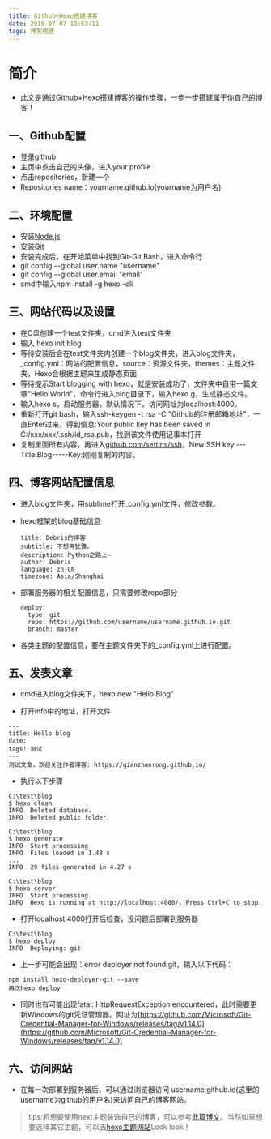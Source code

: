 ```yaml
---
title: Github+Hexo搭建博客
date: 2018-07-07 13:53:11
tags: 博客搭建
---
```

# 简介

- 此文是通过Github+Hexo搭建博客的操作步骤，一步一步搭建属于你自己的博客！<!--more-->


## 一、Github配置

- 登录github
- 主页中点击自己的头像，进入your profile
- 点击repositories，新建一个
- Repositories name：yourname.github.io(yourname为用户名)


## 二、环境配置

- 安装[Node.js](https://nodejs.org/en/)
- 安装[Git](https://github.com/waylau/git-for-win)
- 安装完成后，在开始菜单中找到Git-Git Bash，进入命令行
- git config --global user.name "username"
- git config --global user.email "email"
- cmd中输入npm install -g hexo -cli


## 三、网站代码以及设置

- 在C盘创建一个test文件夹，cmd进入test文件夹
- 输入 hexo init blog
- 等待安装后会在test文件夹内创建一个blog文件夹，进入blog文件夹，_config.yml：网站的配置信息，source：资源文件夹，themes：主题文件夹，Hexo会根据主题来生成静态页面
- 等待提示Start blogging with hexo，就是安装成功了，文件夹中自带一篇文章"Hello World"，命令行进入blog目录下，输入hexo g，生成静态文件。
- 输入hexo s，启动服务器，默认情况下，访问网址为localhost:4000。
- 重新打开git bash，输入ssh-keygen -t rsa -C "Github的注册邮箱地址"，一直Enter过来，得到信息:Your public key has been saved in C:/xxx/xxx/.ssh/id_rsa.pub，找到该文件使用记事本打开
- 复制里面所有内容，再进入[github.com/settins/ssh](https://github.com/settings/keys)，New SSH key ---Title:Blog-----Key:刚刚复制的内容。

## 四、博客网站配置信息

- 进入blog文件夹，用sublime打开_config.yml文件，修改参数。

- hexo框架的blog基础信息
    ```
    title: Debris的博客
    subtitle: 不想再犹豫。
    description: Python之路上~
    author: Debris
    language: zh-CN
    timezone: Asia/Shanghai
    ```

- 部署服务器的相关配置信息，只需要修改repo部分
    ```
    deploy: 
      type: git
      repo: https://github.com/username/username.github.io.git
      branch: master
    ```
    
- 各类主题的配置信息，要在主题文件夹下的_config.yml上进行配置。

## 五、发表文章

- cmd进入blog文件夹下，hexo new "Hello Blog"

- 打开info中的地址，打开文件

```
---
title: Hello blog
date: 
tags: 测试
---
测试文章，欢迎关注作者博客: https://qianzhaorong.github.io/

```

- 执行以下步骤
```
C:\test\blog
$ hexo clean
INFO  Deleted database.
INFO  Deleted public folder.

C:\test\blog
$ hexo generate
INFO  Start processing
INFO  Files loaded in 1.48 s
...
INFO  29 files generated in 4.27 s

C:\test\blog
$ hexo server
INFO  Start processing
INFO  Hexo is running at http://localhost:4000/. Press Ctrl+C to stop.
```

- 打开localhost:4000打开后检查，没问题后部署到服务器
```
C:\test\blog
$ hexo deploy
INFO  Deploying: git
```

- 上一步可能会出现：error deployer not found:git，输入以下代码：
```
npm install hexo-deployer-git --save
再次hexo deploy
```

- 同时也有可能出现fatal: HttpRequestException encountered，此时需要更新Windows的git凭证管理器。网址为[https://github.com/Microsoft/Git-Credential-Manager-for-Windows/releases/tag/v1.14.0](https://github.com/Microsoft/Git-Credential-Manager-for-Windows/releases/tag/v1.14.0)

## 六、访问网站

- 在每一次部署到服务器后，可以通过浏览器访问 username.github.io(这里的username为github的用户名)来访问自己的博客网站。

> tips:若想要使用next主题装饰自己的博客，可以参考[此篇博文](https://reuixiy.github.io/technology/computer/computer-aided-art/2017/06/09/hexo-next-optimization.html#%E9%99%84%E4%B8%8A%E6%88%91%E7%9A%84-custom-styl)。当然如果想要选择其它主题，可以去[hexo主题网站](https://hexo.io/themes/)Look look！


